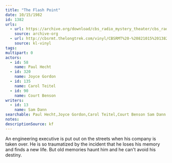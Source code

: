 ```yaml
---
title: "The Flash Point"
date: 10/15/1982
id: 1382
urls: 
  - url: https://archive.org/download/cbs_radio_mystery_theater/cbs_radio_mystery_theater-1351-1399.zip/cbs_radio_mystery_theater-1351-1399%2Fcbsrmt_1382_the_flash_point.mp3
    source: archive-org
  - url: http://cbsrmt.thelongtrek.com/vinyl/CBSRMT%20-%20821015%201382%20Flashpoint_afrts.mp3
    source: kl-vinyl
tags: 
multipart: 0
actors:  
  - id: 58
    name: Paul Hecht  
  - id: 320
    name: Joyce Gordon  
  - id: 135
    name: Carol Teitel  
  - id: 90
    name: Court Benson
writers:  
  - id: 13
    name: Sam Dann
searchable: Paul Hecht,Joyce Gordon,Carol Teitel,Court Benson Sam Dann
notes: 
descriptionSource: kf
---
```

An engineering executive is put out on the streets when his company is taken over. He is so traumatized by the incident that he loses his memory and finds a new life. But old memories haunt him and he can't avoid his destiny.